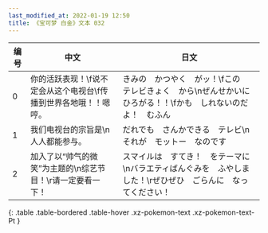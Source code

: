 ```yaml
---
last_modified_at: 2022-01-19 12:50
title: 《宝可梦 白金》文本 032
---
```

| 编号 | 中文 | 日文 |
| ---- | ---- | ---- |
| 0 | 你的活跃表现！\f说不定会从这个电视台\f传播到世界各地哦！！嗯哼。 | きみの　かつやく　がッ！\fこの　テレビきょく　から\nぜんせかいに　ひろがる！！\fかも　しれないのだよ！　むふん |
| 1 | 我们电视台的宗旨是\n人人都能参与。 | だれでも　さんかできる　テレビ\nそれが　モットー　なのです |
| 2 | 加入了以“帅气的微笑”为主题的\n综艺节目！\r请一定要看一下！ | スマイルは　すてき！　をテーマに\nバラエティばんぐみを　ふやしました！\rぜひぜひ　ごらんに　なってください！ |
{: .table .table-bordered .table-hover .xz-pokemon-text .xz-pokemon-text-Pt }